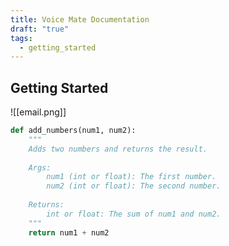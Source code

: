 ```yaml
---
title: Voice Mate Documentation
draft: "true"
tags:
  - getting_started
---
```

## Getting Started
![[email.png]]
```python title="TEst"
def add_numbers(num1, num2):
    """
    Adds two numbers and returns the result.
    
    Args:
        num1 (int or float): The first number.
        num2 (int or float): The second number.
    
    Returns:
        int or float: The sum of num1 and num2.
    """
    return num1 + num2

```